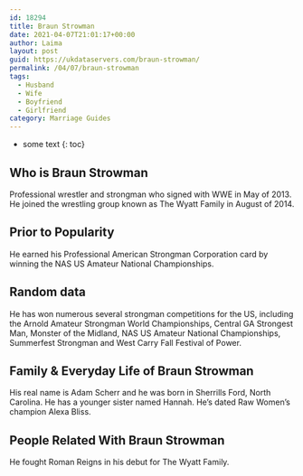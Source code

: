 ```yaml
---
id: 18294
title: Braun Strowman
date: 2021-04-07T21:01:17+00:00
author: Laima
layout: post
guid: https://ukdataservers.com/braun-strowman/
permalink: /04/07/braun-strowman
tags:
  - Husband
  - Wife
  - Boyfriend
  - Girlfriend
category: Marriage Guides
---
```


* some text
{: toc}


## Who is Braun Strowman
                  
                  
                  
Professional wrestler and strongman who signed with WWE in May of 2013. He joined the wrestling group known as The Wyatt Family in August of 2014.
                  
              
            
              
            
                
                
                
## Prior to Popularity
                  
                  
                  
He earned his Professional American Strongman Corporation card by winning the NAS US Amateur National Championships.
                  
              
            
              
            
                
                
                
## Random data
                  
                  
                  
He has won numerous several strongman competitions for the US, including the Arnold Amateur Strongman World Championships, Central GA Strongest Man, Monster of the Midland, NAS US Amateur National Championships, Summerfest Strongman and West Carry Fall Festival of Power.
                  
              
            
              
            
                
                
                
## Family & Everyday Life of Braun Strowman
                  
                  
                  
His real name is Adam Scherr and he was born in Sherrills Ford, North Carolina. He has a younger sister named Hannah. He&#8217;s dated Raw Women&#8217;s champion Alexa Bliss.
                  
              
            
              
            
                
                
                
## People Related With Braun Strowman
                  
                  
                  
He fought Roman Reigns in his debut for The Wyatt Family.
                  
              
            
              
            
                
              
            
              
              
            
            
              
            
          
          
          